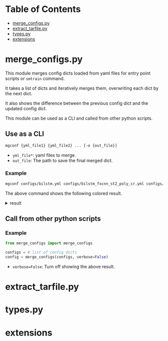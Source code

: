 # Table of Contents

- [merge_configs.py](#merge_configs.py)
- [extract_tarfile.py](#extract_tarfile.py)
- [types.py](#types.py)
- [extensions](./extensions)

# merge_configs.py

This module merges config dicts loaded from yaml files for entry point scripts or `smtrain` command.

It takes a list of dicts and iteratively merges them, overwriting each dict by the next dict.

It also shows the difference between the previous config dict and the updated config dict.

This module can be used as a CLI and called from other python scripts.

## Use as a CLI

```sh
mgconf {yml_file1} {yml_file2} ... [-o {out_file}]
```

- `yml_file*`: yaml files to merge.
- `out_file`: The path to save the final merged dict.

### Example

```sh
mgconf configs/bilstm.yml configs/bilstm_fxcnn_st2_poly_cr.yml configs/bilstm_s2s_st2_poly_cr.yml 
```

The above command shows the following colored result.

<details>
<summary>result</summary>

```
--- previous config

+++ ~/bilstm-chainer/configs/bilstm_fxcnn_st2_poly_cr.yml

@@ -1,16 +1,25 @@

 batch_size: 8
 config_model:
   cnn_weight_filename: pretrained_inception_v3
+  config_img_embed:
+    cnn_weight_file: ../models/pretrained_inception_v3
+  config_rnn:
+    dropout_ratio: 0.3
+    n_layers: 2
   emb_size: 512
   init_scale: 0.08
   l2_normalize: false
   rnn_dropout_ratio: 0.3
   rnn_n_stacked: 1
   use_eos: true
-fix_cnn: false
+fix_cnn: true
 fix_fc: false
 init_lr: 0.2
 json_filename_train: train_no_dup.json
 json_filename_valid: valid_no_dup.json
-keep_aspect: false
+json_files_train:
+- ../data/shared/MarylandPolyvore/label/train_cr_my.json
+json_files_valid:
+- ../data/shared/MarylandPolyvore/label/valid_cr_my.json
+keep_aspect: true
 lr_schedule: exponential

================================================================================================

--- previous config

+++ ~/bilstm-chainer/configs/bilstm_s2s_st2_poly_cr.yml

@@ -12,8 +12,10 @@

   rnn_dropout_ratio: 0.3
   rnn_n_stacked: 1
   use_eos: true
+  weight_file_siamese: ../models/siamese_hinge_dot_m1870/weight_iter_000004400
+  yml_file_siamese: ../params/siamese_hinge_dot_m1870.yml
 fix_cnn: true
-fix_fc: false
+fix_fc: true
 init_lr: 0.2
 json_filename_train: train_no_dup.json
 json_filename_valid: valid_no_dup.json

================================================================================================

--- ~/bilstm-chainer/configs/bilstm.yml

+++ FINALE CONFIG

@@ -1,16 +1,27 @@

 batch_size: 8
 config_model:
   cnn_weight_filename: pretrained_inception_v3
+  config_img_embed:
+    cnn_weight_file: ../models/pretrained_inception_v3
+  config_rnn:
+    dropout_ratio: 0.3
+    n_layers: 2
   emb_size: 512
   init_scale: 0.08
   l2_normalize: false
   rnn_dropout_ratio: 0.3
   rnn_n_stacked: 1
   use_eos: true
-fix_cnn: false
-fix_fc: false
+  weight_file_siamese: ../models/siamese_hinge_dot_m1870/weight_iter_000004400
+  yml_file_siamese: ../params/siamese_hinge_dot_m1870.yml
+fix_cnn: true
+fix_fc: true
 init_lr: 0.2
 json_filename_train: train_no_dup.json
 json_filename_valid: valid_no_dup.json
-keep_aspect: false
+json_files_train:
+- ../data/shared/MarylandPolyvore/label/train_cr_my.json
+json_files_valid:
+- ../data/shared/MarylandPolyvore/label/valid_cr_my.json
+keep_aspect: true
 lr_schedule: exponential

```

</details>


## Call from other python scripts

### Example

```py
from merge_configs import merge_configs

configs = # list of config dicts
config = merge_configs(configs, verbose=False)
```

- `verbose=False`: Turn off showing the above result.

# extract_tarfile.py

# types.py

# extensions